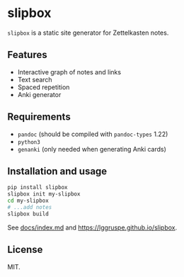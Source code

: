 slipbox
=======

`slipbox` is a static site generator for Zettelkasten notes.

Features
--------

- Interactive graph of notes and links
- Text search
- Spaced repetition
- Anki generator

Requirements
------------

- `pandoc` (should be compiled with `pandoc-types` 1.22)
- `python3`
- `genanki` (only needed when generating Anki cards)

Installation and usage
----------------------

```bash
pip install slipbox
slipbox init my-slipbox
cd my-slipbox
# ...add notes
slipbox build
```

See [docs/index.md](https://github.com/lggruspe/slipbox/blob/master/docs/index.md)
and <https://lggruspe.github.io/slipbox>.

License
-------

MIT.

